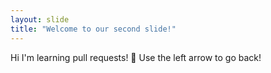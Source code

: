 ```yaml
---
layout: slide
title: "Welcome to our second slide!"
---
```

Hi I'm learning pull requests! :hugs:
Use the left arrow to go back!

